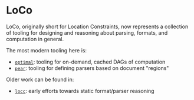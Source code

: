 # LoCo

LoCo, originally short for Location Constraints, now represents a collection of
tooling for designing and reasoning about parsing, formats, and computation in
general.

The most modern tooling here is:
- [`optimal`](./optimal): tooling for on-demand, cached DAGs of computation
- [`pear`](./pear): tooling for defining parsers based on document "regions"

Older work can be found in:
- [`locc`](./locc): early efforts towards static format/parser reasoning
